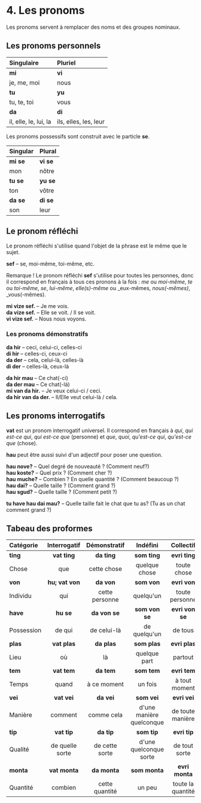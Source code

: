 
# 4. Les pronoms

Les pronoms servent à remplacer des noms et des groupes nominaux.


## Les pronoms personnels

| Singulaire  | Pluriel       |
|:------------|:-------------|
| **mi**      | **vi**       |
| je, me, moi | nous         |
| **tu**      | **yu**       |
| tu, te, toi | vous         |
| **da**      | **di**       |
| il, elle, le, lui, la | ils, elles, les, leur |

Les pronoms possessifs sont construit avec le particle
**se**.

| Singular    | Plural       |
|:------------|:-------------|
| **mi se**   | **vi se**    |
| mon         | nôtre        |
| **tu se**   | **yu se**    |
| ton         | vôtre        |
| **da se**   | **di se**    |
| son         | leur         |


## Le pronom réfléchi

Le pronom réfléchi s'utilise quand l'objet de la phrase est le même que le sujet.

**sef**
– se, moi-même, toi-même, etc.

Remarque ! Le pronom réfléchi
**sef**
s'utilise pour toutes les personnes, donc il correspond en français à tous ces pronons à la fois :
_me_ ou _moi-même_, _te_ ou _toi-même_, _se_, _lui-même_, _elle(s)-même_ ou _eux-mêmes, _nous(-mêmes)_, _vous(-mêmes).

**mi vize sef.**
– Je me vois.  
**da vize sef.**
– Elle se voit. / Il se voit.  
**vi vize sef.**
– Nous nous voyons.


### Les pronoms démonstratifs

**da hir**
– ceci, celui-ci, celles-ci  
**di hir**
– celles-ci, ceux-ci  
**da der**
– cela, celui-là, celles-là  
**di der**
– celles-là, ceux-là  

**da hir mau**
– Ce chat(-ci)  
**da der mau**
– Ce chat(-là)  
**mi van da hir.**
– Je veux celui-ci / ceci.  
**da hir van da der.** 
– Il/Elle veut celui-là / cela.


## Les pronoms interrogatifs

**vat**
est un pronom interrogatif universel.
Il correspond en français à _qui_, _qui est-ce qui_, _qui est-ce que_ (personne) et _que_, _quoi_, _qu'est-ce qui_, _qu'est-ce que_ (chose).


**hau** peut être aussi suivi d'un adjectif pour poser une question.

**hau nove?**
– Quel degré de nouveauté ? (Comment neuf?)  
**hau koste?**
– Quel prix ? (Comment cher ?)  
**hau muche?**
– Combien ? En quelle quantité ? (Comment beaucoup ?)  
**hau dai?**
– Quelle taille ? (Comment grand ?)  
**hau sgud?**
– Quelle taille ? (Comment petit ?)

**tu have hau dai mau?**
– Quelle taille fait le chat que tu as? (Tu as un chat comment grand ?)


## Tabeau des proformes

| Catégorie     | Interrogatif  | Démonstratif  | Indéfini      | Collectif     | Négatif       |
|:--------------|:-------------:|:-------------:|:-------------:|:-------------:|:-------------:|
| **ting**      | **vat ting**  | **da ting**   | **som ting**  | **evri ting** | **no ting**   |
| Chose         | que           | cette chose   | quelque chose | toute chose   | aucune chose  |
| **von**       |**hu; vat von**| **da von**    | **som von**   | **evri von**  | **no von**    |
| Individu      | qui           | cette personne| quelqu'un     | toute personne| aucun         |
| **have**      | **hu se**     | **da von se** | **som von se**|**evri von se**| **no von se** |
| Possession    | de qui        | de celui-là   | de quelqu'un  | de tous       | de nul        |
| **plas**      | **vat plas**  | **da plas**   | **som plas**  | **evri plas** | **no plas**   |
| Lieu          | où            | là            | quelque part  | partout       | nulle part    |
| **tem**       | **vat tem**   | **da tem**    | **som tem**   | **evri tem**  | **no tem**    |
| Temps         | quand         | à ce moment   | un fois       | à tout moment | à aucun moment|
| **vei**       | **vat vei**   | **da vei**    | **som vei**   | **evri vei**  | **no vei**    |
| Manière       | comment       | comme cela|d'une manière quelconque|de toute manière|d'aucun manière|
| **tip**       | **vat tip**   | **da tip**    | **som tip**   | **evri tip**  | **no tip**    |
| Qualité       |de quelle sorte| de cette sorte|d'une quelconque sorte|de tout sorte|d'aucune sorte|
| **monta**     | **vat monta** | **da monta**  | **som monta** | **evri monta**| **no monta**  |
| Quantité      | combien       | cette quantité| un peu        |toute la quantité| rien du tout|

